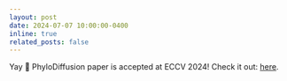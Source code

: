 ```yaml
---
layout: post
date: 2024-07-07 10:00:00-0400
inline: true
related_posts: false
---
```


Yay :tada:  PhyloDiffusion paper is accepted at ECCV 2024! Check it out: [here](https://arxiv.org/pdf/2408.00160v1).